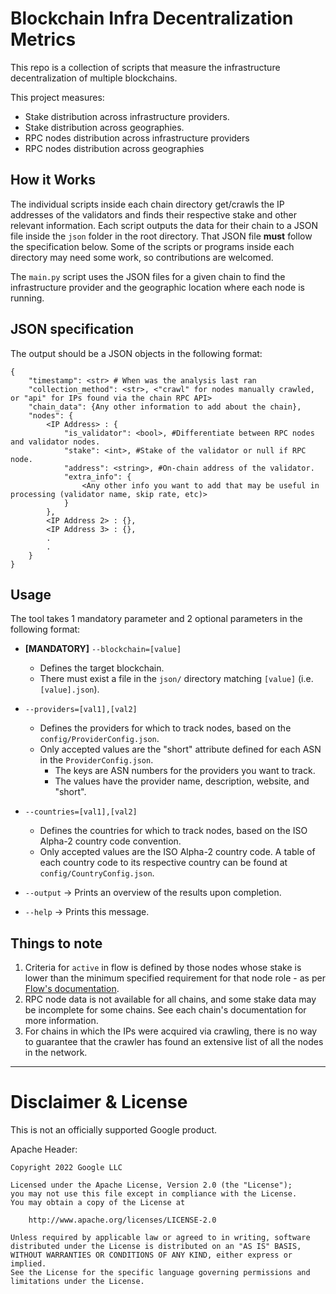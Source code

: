 # Blockchain Infra Decentralization Metrics
This repo is a collection of scripts that measure the infrastructure decentralization of multiple blockchains.

This project measures:
- Stake distribution across infrastructure providers.
- Stake distribution across geographies.
- RPC nodes distribution across infrastructure providers
- RPC nodes distribution across geographies

## How it Works
The individual scripts inside each chain directory get/crawls the IP addresses of the validators and finds their respective stake and other relevant information. Each script outputs the data for their chain to a JSON file inside the `json` folder in the root directory. That JSON file **must** follow the specification below. Some of the scripts or programs inside each directory may need some work, so contributions are welcomed.

The `main.py` script uses the JSON files for a given chain to find the infrastructure provider and the geographic location where each node is running.

## JSON specification
The output should be a JSON objects in the following format:
```
{
    "timestamp": <str> # When was the analysis last ran
    "collection_method": <str>, <"crawl" for nodes manually crawled, or "api" for IPs found via the chain RPC API>
    "chain_data": {Any other information to add about the chain},
    "nodes": {
        <IP Address> : {
            "is_validator": <bool>, #Differentiate between RPC nodes and validator nodes.
            "stake": <int>, #Stake of the validator or null if RPC node.
            "address": <string>, #On-chain address of the validator.
            "extra_info": {
                <Any other info you want to add that may be useful in processing (validator name, skip rate, etc)>
            }
        },
        <IP Address 2> : {},
        <IP Address 3> : {},
        .
        .
    }
}
```

## Usage
The tool takes 1 mandatory parameter and 2 optional parameters in the following format:

- **[MANDATORY]** `--blockchain=[value]`
    - Defines the target blockchain.
    - There must exist a file in the `json/` directory matching `[value]` (i.e. `[value].json`).

- `--providers=[val1],[val2]`
    - Defines the providers for which to track nodes, based on the `config/ProviderConfig.json`.
    - Only accepted values are the "short" attribute defined for each ASN in the `ProviderConfig.json`.
        - The keys are ASN numbers for the providers you want to track.
        - The values have the provider name, description, website, and "short".

- `--countries=[val1],[val2]`
    - Defines the countries for which to track nodes, based on the ISO Alpha-2 country code convention.
    - Only accepted values are the ISO Alpha-2 country code. A table of each country code to its respective country can be found at `config/CountryConfig.json`.

- `--output` -> Prints an overview of the results upon completion.

- `--help` -> Prints this message.

## Things to note
1. Criteria for `active` in flow is defined by those nodes whose stake is lower than the minimum specified requirement for that node role - as per [Flow's documentation](https://developers.flow.com/nodes/node-operation/node-roles).
2. RPC node data is not available for all chains, and some stake data may be incomplete for some chains. See each chain's documentation for more information.
3. For chains in which the IPs were acquired via crawling, there is no way to guarantee that the crawler has found an extensive list of all the nodes in the network.

---
# Disclaimer & License
This is not an officially supported Google product.

Apache Header:
```
Copyright 2022 Google LLC

Licensed under the Apache License, Version 2.0 (the "License");
you may not use this file except in compliance with the License.
You may obtain a copy of the License at

    http://www.apache.org/licenses/LICENSE-2.0

Unless required by applicable law or agreed to in writing, software
distributed under the License is distributed on an "AS IS" BASIS,
WITHOUT WARRANTIES OR CONDITIONS OF ANY KIND, either express or implied.
See the License for the specific language governing permissions and
limitations under the License.
```